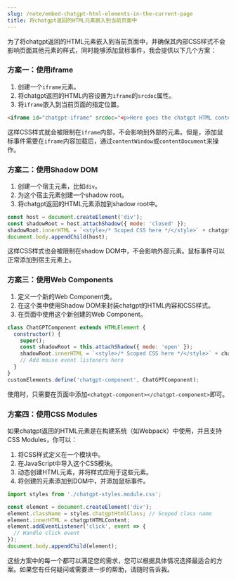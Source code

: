 ```yaml
---
slug: /note/embed-chatgpt-html-elements-in-the-current-page
title: 将chatgpt返回的HTML元素嵌入到当前页面中
---
```

为了将chatgpt返回的HTML元素嵌入到当前页面中，并确保其内部CSS样式不会影响页面其他元素的样式，同时能够添加鼠标事件，我会提供以下几个方案：

### 方案一：使用iframe

1. 创建一个`iframe`元素。
2. 将chatgpt返回的HTML内容设置为`iframe`的`srcdoc`属性。
3. 将`iframe`嵌入到当前页面的指定位置。

```html
<iframe id="chatgpt-iframe" srcdoc="<p>Here goes the chatgpt HTML content...</p>"></iframe>
```

这样CSS样式就会被限制在`iframe`内部，不会影响到外部的元素。但是，添加鼠标事件需要在`iframe`内容加载后，通过`contentWindow`或`contentDocument`来操作。

### 方案二：使用Shadow DOM

1. 创建一个宿主元素，比如`div`。
2. 为这个宿主元素创建一个shadow root。
3. 将chatgpt返回的HTML元素添加到shadow root中。

```javascript
const host = document.createElement('div');
const shadowRoot = host.attachShadow({ mode: 'closed' });
shadowRoot.innerHTML = `<style>/* Scoped CSS here */</style>` + chatgptHTMLContent;
document.body.appendChild(host);
```

这样CSS样式也会被限制在shadow DOM中，不会影响外部元素。鼠标事件可以正常添加到宿主元素上。

### 方案三：使用Web Components

1. 定义一个新的Web Component类。
2. 在这个类中使用Shadow DOM来封装chatgpt的HTML内容和CSS样式。
3. 在页面中使用这个新创建的Web Component。

```javascript
class ChatGPTComponent extends HTMLElement {
  constructor() {
    super();
    const shadowRoot = this.attachShadow({ mode: 'open' });
    shadowRoot.innerHTML = `<style>/* Scoped CSS here */</style>` + chatgptHTMLContent;
    // Add mouse event listeners here
  }
}
customElements.define('chatgpt-component', ChatGPTComponent);
```

使用时，只需要在页面中添加`<chatgpt-component></chatgpt-component>`即可。

### 方案四：使用CSS Modules

如果chatgpt返回的HTML元素是在构建系统（如Webpack）中使用，并且支持CSS Modules，你可以：

1. 将CSS样式定义在一个模块中。
2. 在JavaScript中导入这个CSS模块。
3. 动态创建HTML元素，并将样式应用于这些元素。
4. 将创建的元素添加到DOM中，并添加鼠标事件。

```javascript
import styles from './chatgpt-styles.module.css';

const element = document.createElement('div');
element.className = styles.chatgptHtmlClass; // Scoped class name
element.innerHTML = chatgptHTMLContent;
element.addEventListener('click', event => {
  // Handle click event
});
document.body.appendChild(element);
```

这些方案中的每一个都可以满足您的需求，您可以根据具体情况选择最适合的方案。如果您有任何疑问或需要进一步的帮助，请随时告诉我。
